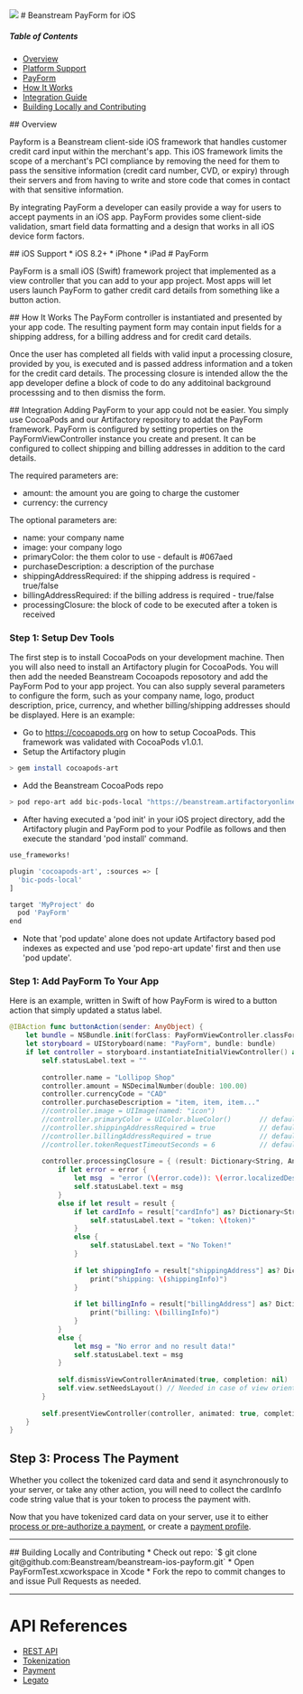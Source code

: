 <img src="http://www.beanstream.com/wp-content/uploads/2015/08/Beanstream-logo.png" />
# Beanstream PayForm for iOS

##### Table of Contents  

* [Overview](#overview)
* [Platform Support](#platform-support)
* [PayForm](#payform) 
 * [How It Works](#payform-functionality)
 * [Integration Guide](#payform-integration-guide)
* [Building Locally and Contributing](#contributing)

<a name="overview"/>
## Overview

Payform is a Beanstream client-side iOS framework that handles customer credit card input within the merchant's app. This iOS framework limits the scope of a merchant's PCI compliance by removing the need for them to pass the sensitive information (credit card number, CVD, or expiry) through their servers and from having to write and store code that comes in contact with that sensitive information.

By integrating PayForm a developer can easily provide a way for users to accept payments in an iOS app. PayForm provides some client-side validation, smart field data formatting and a design that works in all iOS device form factors.

<a name="platform-support"/>
## iOS Support
 * iOS 8.2+
 * iPhone
 * iPad

<a name="payform"/>
# PayForm

PayForm is a small iOS (Swift) framework project that implemented as a view controller that you can add to your app project. Most apps will let users launch PayForm to gather credit card details from something like a button action.

<a name="payform-functionality"/>
## How It Works
The PayForm controller is instantiated and presented by your app code. The resulting payment form may contain input fields for a shipping address, for a billing address and for credit card details.

Once the user has completed all fields with valid input a processing closure, provided by you, is executed and is passed address information and a token for the credit card details. The processing closure is intended allow the the app developer define a block of code to do any additoinal background processsing and to then dismiss the form.

<a name="payform-integration-guide"/>
## Integration
Adding PayForm to your app could not be easier. You simply use CocoaPods and our Artifactory repository to addat the PayForm framework. PayForm is configured by setting properties on the PayFormViewController instance you create and present. It can be configured to collect shipping and billing addresses in addition to the card details.

The required parameters are:
* amount: the amount you are going to charge the customer
* currency: the currency

The optional parameters are:
* name: your company name
* image: your company logo
* primaryColor: the them color to use - default is #067aed
* purchaseDescription: a description of the purchase
* shippingAddressRequired: if the shipping address is required - true/false
* billingAddressRequired: if the billing address is required - true/false
* processingClosure: the block of code to be executed after a token is received

### Step 1: Setup Dev Tools
The first step is to install CocoaPods on your development machine. Then you will also need to install an Artifactory plugin for CocoaPods. You will then add the needed Beanstream Cocoapods reposotory and add the PayForm Pod to your app project. You can also supply several parameters to configure the form, such as your company name, logo, product description, price, currency, and whether billing/shipping addresses should be displayed. Here is an example:
* Go to https://cocoapods.org on how to setup CocoaPods. This framework was validated with CocoaPods v1.0.1.
* Setup the Artifactory plugin

```bash
> gem install cocoapods-art
```

* Add the Beanstream CocoaPods repo

```bash
> pod repo-art add bic-pods-local "https://beanstream.artifactoryonline.com/beanstream/api/pods/bic-pods-local"
```

* After having executed a 'pod init' in your iOS project directory, add the Artifactory plugin and PayForm pod to your Podfile as follows and then execute the standard 'pod install' command.

```bash
use_frameworks!

plugin 'cocoapods-art', :sources => [
  'bic-pods-local'
]

target 'MyProject' do
  pod 'PayForm'
end
```

* Note that 'pod update' alone does not update Artifactory based pod indexes as expected and use 'pod repo-art update' first and then use 'pod update'.

### Step 1: Add PayForm To Your App
Here is an example, written in Swift of how PayForm is wired to a button action that simply updated a status label.

```swift
@IBAction func buttonAction(sender: AnyObject) {
    let bundle = NSBundle.init(forClass: PayFormViewController.classForCoder())
    let storyboard = UIStoryboard(name: "PayForm", bundle: bundle)
    if let controller = storyboard.instantiateInitialViewController() as? PayFormViewController {
        self.statusLabel.text = ""
        
        controller.name = "Lollipop Shop"
        controller.amount = NSDecimalNumber(double: 100.00)
        controller.currencyCode = "CAD"
        controller.purchaseDescription = "item, item, item..."
        //controller.image = UIImage(named: "icon")
        //controller.primaryColor = UIColor.blueColor()       // default: "#067aed"
        //controller.shippingAddressRequired = true           // default: true
        //controller.billingAddressRequired = true            // default: true
        //controller.tokenRequestTimeoutSeconds = 6           // default: 6
        
        controller.processingClosure = { (result: Dictionary<String, AnyObject>?, error: NSError?) -> Void in
            if let error = error {
                let msg  = "error (\(error.code)): \(error.localizedDescription)"
                self.statusLabel.text = msg
            }
            else if let result = result {
                if let cardInfo = result["cardInfo"] as? Dictionary<String, String>, let token = cardInfo["code"] as String! {
                    self.statusLabel.text = "token: \(token)"
                }
                else {
                    self.statusLabel.text = "No Token!"
                }
                
                if let shippingInfo = result["shippingAddress"] as? Dictionary<String, String> {
                    print("shipping: \(shippingInfo)")
                }
                
                if let billingInfo = result["billingAddress"] as? Dictionary<String, String> {
                    print("billing: \(billingInfo)")
                }
            }
            else {
                let msg = "No error and no result data!"
                self.statusLabel.text = msg
            }
            
            self.dismissViewControllerAnimated(true, completion: nil)
            self.view.setNeedsLayout() // Needed in case of view orientation change
        }
        
        self.presentViewController(controller, animated: true, completion: nil)
    }
}
```

## Step 3: Process The Payment

Whether you collect the tokenized card data and send it asynchronously to your server, or take any other action, you will need to collect the cardInfo code string value that is your token to process the payment with.

Now that you have tokenized card data on your server, use it to either [process or pre-authorize a payment](http://developer.beanstream.com/documentation/take-payments/purchases/take-payment-legato-token/), or create a [payment profile](http://developer.beanstream.com/tokenize-payments/create-new-profile/).

---

<a name="contributing"/>
## Building Locally and Contributing
 * Check out repo: `$ git clone git@github.com:Beanstream/beanstream-ios-payform.git`
 * Open PayFormTest.xcworkspace in Xcode
 * Fork the repo to commit changes to and issue Pull Requests as needed.

---

# API References
* [REST API](http://developer.beanstream.com/documentation/rest-api-reference/)
* [Tokenization](http://developer.beanstream.com/documentation/take-payments/purchases/take-payment-legato-token/)
* [Payment](http://developer.beanstream.com/documentation/take-payments/purchases/card/)
* [Legato](http://developer.beanstream.com/documentation/legato/)
